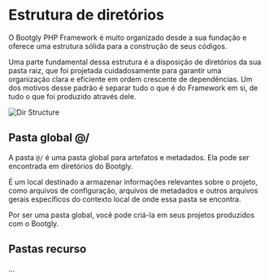 # Estrutura de diretórios

O Bootgly PHP Framework é muito organizado desde a sua fundação e oferece uma estrutura sólida para a construção de seus códigos.

Uma parte fundamental dessa estrutura é a disposição de diretórios da sua pasta raiz, que foi projetada cuidadosamente para garantir uma organização clara e eficiente em ordem crescente de dependências. Um dos motivos desse padrão é separar tudo o que é do Framework em si, de tudo o que foi produzido através dele.

![Dir Structure](images/pages/Bootgly/basic/directory_structure-bootgly.png)

## Pasta global @/

A pasta `@/` é uma pasta global para artefatos e metadados. Ela pode ser encontrada em diretórios do Bootgly.

É um local destinado a armazenar informações relevantes sobre o projeto, como arquivos de configuração, arquivos de metadados e outros arquivos gerais específicos do contexto local de onde essa pasta se encontra.

Por ser uma pasta global, você pode criá-la em seus projetos produzidos com o Bootgly.

## Pastas recurso

...

